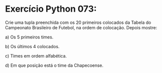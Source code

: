 # Exercício Python 073: 
Crie uma tupla preenchida com os 20 primeiros colocados da Tabela do Campeonato Brasileiro de Futebol, na ordem de 
colocação. Depois mostre:

a) Os 5 primeiros times.

b) Os últimos 4 colocados.

c) Times em ordem alfabética. 

d) Em que posição está o time da Chapecoense.
